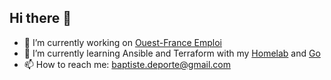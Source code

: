 ## Hi there 👋

- 🔭 I’m currently working on [Ouest-France Emploi](https://emploi.ouest-france.fr)
- 🌱 I’m currently learning Ansible and Terraform with my [Homelab](https://github.com/BaptisteDeporte/homelab) and [Go](https://github.com/BaptisteDeporte/dummy-go-httpserver)
- 📫 How to reach me: [baptiste.deporte@gmail.com](mailto:baptiste.deporte@gmail.com)
